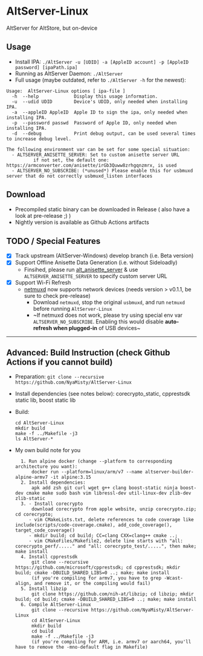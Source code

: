 # AltServer-Linux
AltServer for AltStore, but on-device

## Usage

- Install IPA: `./AltServer -u [UDID] -a [AppleID account] -p [AppleID password] [ipaPath.ipa]`
- Running as AltServer Daemon: `./AltServer`
- Full usage (maybe outdated, refer to `./AltServer -h` for the newest):
```
Usage:  AltServer-Linux options [ ipa-file ]
  -h  --help             Display this usage information.
  -u  --udid UDID        Device's UDID, only needed when installing IPA.
  -a  --appleID AppleID  Apple ID to sign the ipa, only needed when installing IPA.
  -p  --password passwd  Password of Apple ID, only needed when installing IPA.
  -d  --debug            Print debug output, can be used several times to increase debug level.

The following environment var can be set for some special situation:
  - ALTSERVER_ANISETTE_SERVER: Set to custom anisette server URL
          if not set, the default one: https://armconverter.com/anisette/irGb3Quww8zrhgqnzmrx, is used
  - ALTSERVER_NO_SUBSCRIBE: (*unused*) Please enable this for usbmuxd server that do not correctly usbmuxd_listen interfaces
```

## Download

- Precompiled static binary can be downloaded in Release ( also have a look at pre-release ;) )
- Nightly version is available as Github Actions artifacts

## TODO / Special Features
- [x] Track upstream (AltServer-Windows) develop branch (i.e. Beta version)
- [x] Support Offline Anisette Data Generation (i.e. without Sideloadly)
  - Finsihed, please run [alt_anisette_server](https://hub.docker.com/r/nyamisty/alt_anisette_server) & use `ALTSERVER_ANISETTE_SERVER` to specify custom server URL
- [x] Support Wi-Fi Refresh
  - [netmuxd](https://github.com/jkcoxson/netmuxd) now supports network devices (needs version > v0.1.1, be sure to check pre-release)
    - Download `netmuxd`, stop the original `usbmuxd`, and run `netmuxd` before running `AltServer-Linux`
    - ~If netmuxd does not work, please try using special env var `ALTSERVER_NO_SUBSCRIBE`. Enabling this would disable **auto-refresh when plugged-in** of USB devices~

----

## Advanced: Build Instruction (check Github Actions if you cannot build)

- Preparation: `git clone --recursive https://github.com/NyaMisty/AltServer-Linux`

- Install dependencies (see notes below): corecrypto_static, cpprestsdk static lib, boost static lib

- Build:
  ```
  cd AltServer-Linux
  mkdir build
  make -f ../Makefile -j3
  ls AltServer-*
  ```

- My own build note for you 
  ```
    1. Run alpine docker (change --platform to corresponding architecture you want): 
        docker run --platform=linux/arm/v7 --name altserver-builder-alpine-armv7 -it alpine:3.15 
    2. Install dependencies:
        apk add zsh git curl wget g++ clang boost-static ninja boost-dev cmake make sudo bash vim libressl-dev util-linux-dev zlib-dev zlib-static
    3. - Install corecrypto
        download corecrypto from apple website, unzip corecrypto.zip; cd corecrypto;
       - vim CMakeLists.txt, delete references to code coverage like include(scripts/code-coverage.cmake), add_code_coverage(), target_code_coverage()
       - mkdir build; cd build; CC=clang CXX=clang++ cmake ..;
       - vim CMakeFiles/Makefile2, delete line starts with "all: corecrypto_perf/....." and "all: corecrypto_test/.....", then make; make install
    4. Install cpprestsdk
        git clone --recursive https://github.com/microsoft/cpprestsdk; cd cpprestsdk; mkdir build; cmake -DBUILD_SHARED_LIBS=0 ..; make; make install
	    (if you're compiling for armv7, you have to grep -Wcast-align, and remove it, or the compiling would fail)
    5. Install libzip
        git clone https://github.com/nih-at/libzip; cd libzip; mkdir build; cd build; cmake -DBUILD_SHARED_LIBS=0 ..; make; make install
    6. Compile AltServer-Linux
        git clone --recursive https://github.com/NyaMisty/AltServer-Linux
        cd AltServer-Linux
        mkdir build
        cd build
        make -f ../Makefile -j3
	    (if you're compiling for ARM, i.e. armv7 or aarch64, you'll have to remove the -mno-default flag in Makefile)

  ```


